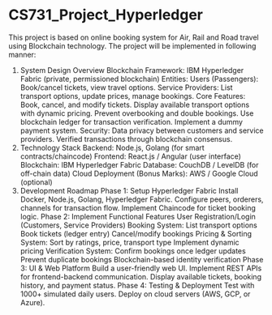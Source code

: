 # CS731_Project_Hyperledger
This project is based on online booking system for Air, Rail and Road travel using Blockchain technology.
The project will be implemented in following manner:
1. System Design Overview
Blockchain Framework: IBM Hyperledger Fabric (private, permissioned blockchain)
Entities:
Users (Passengers): Book/cancel tickets, view travel options.
Service Providers: List transport options, update prices, manage bookings.
Core Features:
Book, cancel, and modify tickets.
Display available transport options with dynamic pricing.
Prevent overbooking and double bookings.
Use blockchain ledger for transaction verification.
Implement a dummy payment system.
Security:
Data privacy between customers and service providers.
Verified transactions through blockchain consensus.
3. Technology Stack
Backend: Node.js, Golang (for smart contracts/chaincode)
Frontend: React.js / Angular (user interface)
Blockchain: IBM Hyperledger Fabric
Database: CouchDB / LevelDB (for off-chain data)
Cloud Deployment (Bonus Marks): AWS / Google Cloud (optional)
4. Development Roadmap
Phase 1: Setup Hyperledger Fabric
Install Docker, Node.js, Golang, Hyperledger Fabric.
Configure peers, orderers, channels for transaction flow.
Implement Chaincode for ticket booking logic.
Phase 2: Implement Functional Features
User Registration/Login (Customers, Service Providers)
Booking System:
List transport options
Book tickets (ledger entry)
Cancel/modify bookings
Pricing & Sorting System:
Sort by ratings, price, transport type
Implement dynamic pricing
Verification System:
Confirm bookings once ledger updates
Prevent duplicate bookings
Blockchain-based identity verification
Phase 3: UI & Web Platform
Build a user-friendly web UI.
Implement REST APIs for frontend-backend communication.
Display available tickets, booking history, and payment status.
Phase 4: Testing & Deployment
Test with 1000+ simulated daily users.
Deploy on cloud servers (AWS, GCP, or Azure).
